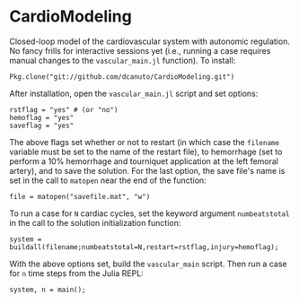 # CardioModeling
Closed-loop model of the cardiovascular system with autonomic regulation. No fancy frills for interactive sessions yet (i.e., running a case requires manual changes to the `vascular_main.jl` function). To install:

    Pkg.clone("git://github.com/dcanuto/CardioModeling.git")

After installation, open the `vascular_main.jl` script and set options:

    rstflag = "yes" # (or "no")
    hemoflag = "yes"
    saveflag = "yes"
    
The above flags set whether or not to restart (in which case the `filename` variable must be set to the name of the restart file), to hemorrhage (set to perform a 10% hemorrhage and tourniquet application at the left femoral artery), and to save the solution. For the last option, the save file's name is set in the call to `matopen` near the end of the function:

    file = matopen("savefile.mat", "w")
    
To run a case for `N` cardiac cycles, set the keyword argument `numbeatstotal` in the call to the solution initialization function:

    system = buildall(filename;numbeatstotal=N,restart=rstflag,injury=hemoflag);
    
With the above options set, build the `vascular_main` script. Then run a case for `n` time steps from the Julia REPL:

    system, n = main();
